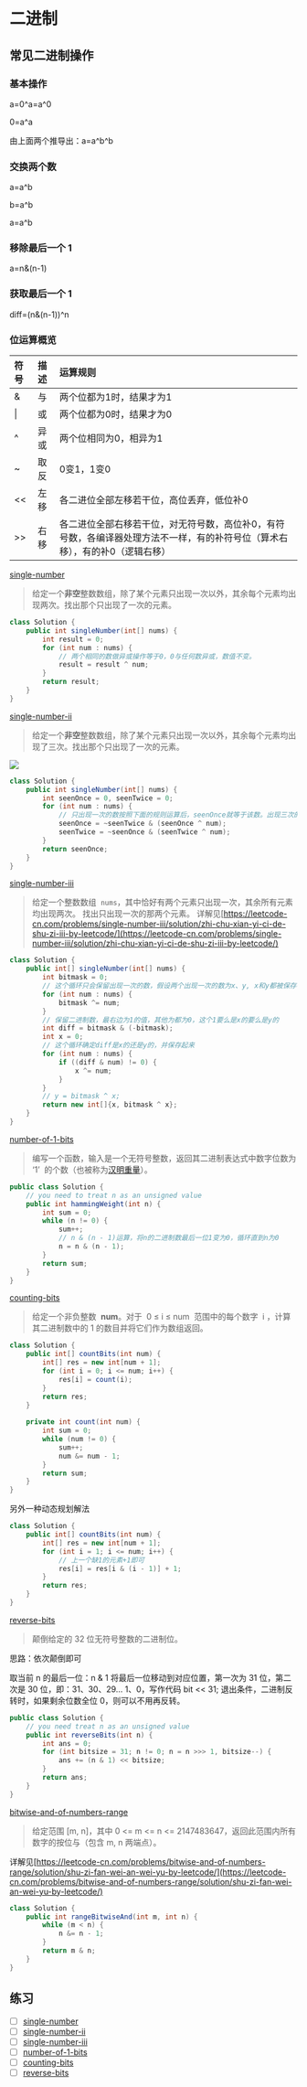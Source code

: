 # 二进制

## 常见二进制操作

### 基本操作

a=0^a=a^0

0=a^a

由上面两个推导出：a=a^b^b

### 交换两个数

a=a^b

b=a^b

a=a^b

### 移除最后一个 1

a=n&(n-1)

### 获取最后一个 1

diff=(n&(n-1))^n

### 位运算概览
| 符号 | 描述 | 运算规则                                                     |
| :--- | :--- | :----------------------------------------------------------- |
| &    | 与   | 两个位都为1时，结果才为1                                     |
| \|   | 或   | 两个位都为0时，结果才为0                                     |
| ^    | 异或 | 两个位相同为0，相异为1                                       |
| ~    | 取反 | 0变1，1变0                                                   |
| <<   | 左移 | 各二进位全部左移若干位，高位丢弃，低位补0                    |
| >>   | 右移 | 各二进位全部右移若干位，对无符号数，高位补0，有符号数，各编译器处理方法不一样，有的补符号位（算术右移），有的补0（逻辑右移） |

[single-number](https://leetcode-cn.com/problems/single-number/)

> 给定一个**非空**整数数组，除了某个元素只出现一次以外，其余每个元素均出现两次。找出那个只出现了一次的元素。

```java
class Solution {
    public int singleNumber(int[] nums) {
        int result = 0;
        for (int num : nums) {
            // 两个相同的数做异或操作等于0，0与任何数异或，数值不变。
            result = result ^ num;
        }
        return result;
    }
}
```

[single-number-ii](https://leetcode-cn.com/problems/single-number-ii/)

> 给定一个**非空**整数数组，除了某个元素只出现一次以外，其余每个元素均出现了三次。找出那个只出现了一次的元素。

![](http://wardseptember.club/20200622211535.png)

```java
class Solution {
    public int singleNumber(int[] nums) {
        int seenOnce = 0, seenTwice = 0;
        for (int num : nums) {
            // 只出现一次的数按照下面的规则运算后，seenOnce就等于该数。出现三次的数运算后，seenOnce 和 seenTwice都为0
            seenOnce = ~seenTwice & (seenOnce ^ num);
            seenTwice = ~seenOnce & (seenTwice ^ num);
        }
        return seenOnce;
    }
}
```

[single-number-iii](https://leetcode-cn.com/problems/single-number-iii/)

> 给定一个整数数组  `nums`，其中恰好有两个元素只出现一次，其余所有元素均出现两次。 找出只出现一次的那两个元素。
详解见[https://leetcode-cn.com/problems/single-number-iii/solution/zhi-chu-xian-yi-ci-de-shu-zi-iii-by-leetcode/](https://leetcode-cn.com/problems/single-number-iii/solution/zhi-chu-xian-yi-ci-de-shu-zi-iii-by-leetcode/)
```java
class Solution {
    public int[] singleNumber(int[] nums) {
        int bitmask = 0;
        // 这个循环只会保留出现一次的数，假设两个出现一次的数为x、y, x和y都被保存在bitmask里面，下面把他们分离出来
        for (int num : nums) {
            bitmask ^= num;
        }
        // 保留二进制数，最右边为1的值，其他为都为0，这个1要么是x的要么是y的
        int diff = bitmask & (-bitmask);
        int x = 0;
        // 这个循环确定diff是x的还是y的，并保存起来
        for (int num : nums) {
            if ((diff & num) != 0) {
                x ^= num;
            }
        }
        // y = bitmask ^ x;
        return new int[]{x, bitmask ^ x};
    }
}
```

[number-of-1-bits](https://leetcode-cn.com/problems/number-of-1-bits/)

> 编写一个函数，输入是一个无符号整数，返回其二进制表达式中数字位数为 ‘1’  的个数（也被称为[汉明重量](https://baike.baidu.com/item/%E6%B1%89%E6%98%8E%E9%87%8D%E9%87%8F)）。

```java
public class Solution {
    // you need to treat n as an unsigned value
    public int hammingWeight(int n) {
        int sum = 0;
        while (n != 0) {
            sum++;
            // n & (n - 1)运算，将n的二进制数最后一位1变为0，循环直到n为0
            n = n & (n - 1);
        }
        return sum;
    }
}
```

[counting-bits](https://leetcode-cn.com/problems/counting-bits/)

> 给定一个非负整数  **num**。对于  0 ≤ i ≤ num  范围中的每个数字  i ，计算其二进制数中的 1 的数目并将它们作为数组返回。


```java
class Solution {
    public int[] countBits(int num) {
        int[] res = new int[num + 1];
        for (int i = 0; i <= num; i++) {
            res[i] = count(i);
        }
        return res;
    }
    
    private int count(int num) {
        int sum = 0;
        while (num != 0) {
            sum++;
            num &= num - 1;
        }
        return sum;
    }
}
```

另外一种动态规划解法

```java
class Solution {
    public int[] countBits(int num) {
        int[] res = new int[num + 1];
        for (int i = 1; i <= num; i++) {
            // 上一个缺1的元素+1即可
            res[i] = res[i & (i - 1)] + 1;
        }
        return res;
    }
}
```

[reverse-bits](https://leetcode-cn.com/problems/reverse-bits/)

> 颠倒给定的 32 位无符号整数的二进制位。

思路：依次颠倒即可

取当前 n 的最后一位：n & 1
将最后一位移动到对应位置，第一次为 31 位，第二次是 30 位，即：31、30、29... 1、0，写作代码 bit << 31;
退出条件，二进制反转时，如果剩余位数全位 0，则可以不用再反转。
```java
public class Solution {
    // you need treat n as an unsigned value
    public int reverseBits(int n) {
        int ans = 0;
        for (int bitsize = 31; n != 0; n = n >>> 1, bitsize--) {
            ans += (n & 1) << bitsize;
        }
        return ans;
    }
}
```

[bitwise-and-of-numbers-range](https://leetcode-cn.com/problems/bitwise-and-of-numbers-range/)

> 给定范围 [m, n]，其中 0 <= m <= n <= 2147483647，返回此范围内所有数字的按位与（包含 m, n 两端点）。

详解见[https://leetcode-cn.com/problems/bitwise-and-of-numbers-range/solution/shu-zi-fan-wei-an-wei-yu-by-leetcode/](https://leetcode-cn.com/problems/bitwise-and-of-numbers-range/solution/shu-zi-fan-wei-an-wei-yu-by-leetcode/)
```java
class Solution {
    public int rangeBitwiseAnd(int m, int n) {
        while (m < n) {
            n &= n - 1;
        }
        return m & n;
    }
}
```

## 练习

- [ ] [single-number](https://leetcode-cn.com/problems/single-number/)
- [ ] [single-number-ii](https://leetcode-cn.com/problems/single-number-ii/)
- [ ] [single-number-iii](https://leetcode-cn.com/problems/single-number-iii/)
- [ ] [number-of-1-bits](https://leetcode-cn.com/problems/number-of-1-bits/)
- [ ] [counting-bits](https://leetcode-cn.com/problems/counting-bits/)
- [ ] [reverse-bits](https://leetcode-cn.com/problems/reverse-bits/)

